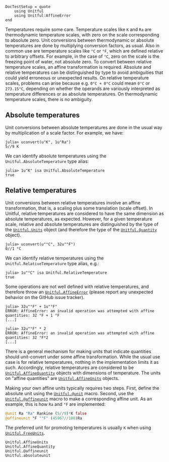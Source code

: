 ```@meta
DocTestSetup = quote
    using Unitful
    using Unitful:AffineError
end
```

Temperatures require some care. Temperature scales like `K` and `Ra` are thermodynamic
temperature scales, with zero on the scale corresponding to absolute zero. Unit conversions
between thermodynamic or absolute temperatures are done by multiplying conversion factors,
as usual. Also in common use are temperature scales like `°C` or `°F`, which are defined
relative to arbitrary offsets. For example, in the case of `°C`, zero on the scale is the
freezing point of water, not absolute zero. To convert between relative temperature scales,
an affine transformation is required. Absolute and relative temperatures can be
distinguished by type to avoid ambiguities that could yield erroneous or unexpected results.
On relative temperature scales, problems can arise because e.g. `0°C + 0°C` could mean `0°C`
or `273.15°C`, depending on whether the operands are variously interpreted as temperature
differences or as absolute temperatures. On thermodynamic temperature scales, there is no
ambiguity.

## Absolute temperatures

Unit conversions between absolute temperatures are done in the usual way by multiplication
of a scale factor. For example, we have:

```jldoctest
julia> uconvert(u"K", 1u"Ra")
5//9 K
```

We can identify absolute temperatures using the `Unitful.AbsoluteTemperature` type alias:

```jldoctest
julia> 1u"K" isa Unitful.AbsoluteTemperature
true
```

## Relative temperatures

Unit conversions between relative temperatures involve an affine transformation, that is,
a scaling plus some translation (scale offset). In Unitful, relative temperatures are
considered to have the same dimension as absolute temperatures, as expected. However,
for a given temperature scale, relative and absolute temperatures are distinguished by the
type of the [`Unitful.Units`](@ref) object (and therefore the type of the
[`Unitful.Quantity`](@ref) object).

```jldoctest
julia> uconvert(u"°C", 32u"°F")
0//1 °C
```

We can identify relative temperatures using the `Unitful.RelativeTemperature` type alias, e.g.:

```jldoctest
julia> 1u"°C" isa Unitful.RelativeTemperature
true
```

Some operations are not well defined with relative temperatures, and therefore throw an
[`Unitful.AffineError`](@ref) (please report any unexpected behavior on the GitHub issue
tracker).

```jldoctest
julia> 32u"°F" + 1u"°F"
ERROR: AffineError: an invalid operation was attempted with affine quantities: 32 °F + 1 °F
[...]
```

```jldoctest
julia> 32u"°F" * 2
ERROR: AffineError: an invalid operation was attempted with affine quantities: 32 °F*2
[...]
```

There is a general mechanism for making units that indicate quantities should unit-convert
under some affine transformation. While the usual use case is for relative temperatures,
nothing in the implementation limits it as such. Accordingly, relative temperatures are
considered to be [`Unitful.AffineQuantity`](@ref) objects with dimensions of temperature.
The units on "affine quantities" are [`Unitful.AffineUnits`](@ref) objects.

Making your own affine units typically requires two steps. First, define the absolute unit
using the [`Unitful.@unit`](@ref) macro. Second, use the [`Unitful.@affineunit`](@ref) macro
to make a corresponding affine unit. As an example, this is how `Ra` and `°F` are
implemented:

```jl
@unit Ra "Ra" Rankine (5//9)*K false
@affineunit °F "°F" (45967//100)Ra
```

The preferred unit for promoting temperatures is usually `K` when using
[`Unitful.FreeUnits`](@ref).

```@docs
Unitful.AffineUnits
Unitful.AffineQuantity
Unitful.@affineunit
Unitful.absoluteunit
```
